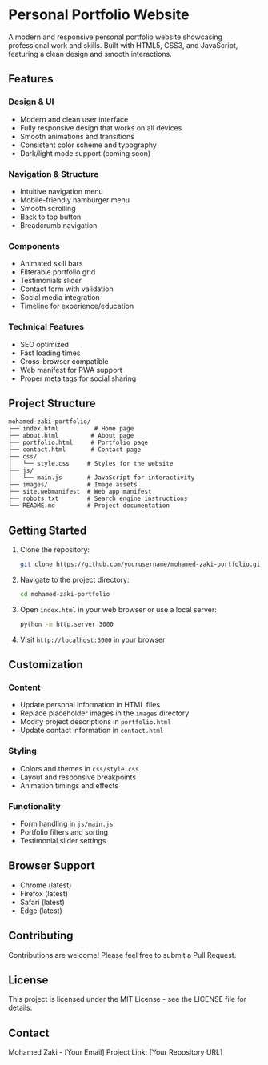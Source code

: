 # Personal Portfolio Website

A modern and responsive personal portfolio website showcasing professional work and skills. Built with HTML5, CSS3, and JavaScript, featuring a clean design and smooth interactions.

## Features

### Design & UI
- Modern and clean user interface
- Fully responsive design that works on all devices
- Smooth animations and transitions
- Consistent color scheme and typography
- Dark/light mode support (coming soon)

### Navigation & Structure
- Intuitive navigation menu
- Mobile-friendly hamburger menu
- Smooth scrolling
- Back to top button
- Breadcrumb navigation

### Components
- Animated skill bars
- Filterable portfolio grid
- Testimonials slider
- Contact form with validation
- Social media integration
- Timeline for experience/education

### Technical Features
- SEO optimized
- Fast loading times
- Cross-browser compatible
- Web manifest for PWA support
- Proper meta tags for social sharing

## Project Structure

```
mohamed-zaki-portfolio/
├── index.html          # Home page
├── about.html         # About page
├── portfolio.html     # Portfolio page
├── contact.html       # Contact page
├── css/
│   └── style.css     # Styles for the website
├── js/
│   └── main.js       # JavaScript for interactivity
├── images/           # Image assets
├── site.webmanifest  # Web app manifest
├── robots.txt        # Search engine instructions
└── README.md         # Project documentation
```

## Getting Started

1. Clone the repository:
   ```bash
   git clone https://github.com/yourusername/mohamed-zaki-portfolio.git
   ```

2. Navigate to the project directory:
   ```bash
   cd mohamed-zaki-portfolio
   ```

3. Open `index.html` in your web browser or use a local server:
   ```bash
   python -m http.server 3000
   ```

4. Visit `http://localhost:3000` in your browser

## Customization

### Content
- Update personal information in HTML files
- Replace placeholder images in the `images` directory
- Modify project descriptions in `portfolio.html`
- Update contact information in `contact.html`

### Styling
- Colors and themes in `css/style.css`
- Layout and responsive breakpoints
- Animation timings and effects

### Functionality
- Form handling in `js/main.js`
- Portfolio filters and sorting
- Testimonial slider settings

## Browser Support

- Chrome (latest)
- Firefox (latest)
- Safari (latest)
- Edge (latest)

## Contributing

Contributions are welcome! Please feel free to submit a Pull Request.

## License

This project is licensed under the MIT License - see the LICENSE file for details.

## Contact

Mohamed Zaki - [Your Email]
Project Link: [Your Repository URL]
